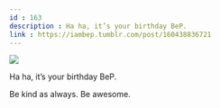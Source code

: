 ```yaml
---
id : 163
description : Ha ha, it’s your birthday BeP.
link : https://iambep.tumblr.com/post/160438836721
---
```


![](https://64.media.tumblr.com/7c57e5187786ff07fe6952a065c56b37/tumblr_opmrntydbT1u3a9rjo1_540.jpg)

Ha ha, it’s your birthday BeP.

Be kind as always. Be awesome.